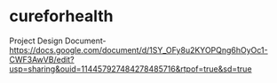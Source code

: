 # cureforhealth

Project Design Document- https://docs.google.com/document/d/1SY_OFy8u2KYOPQng6hOyOc1-CWF3AwVB/edit?usp=sharing&ouid=114457927484278485716&rtpof=true&sd=true
